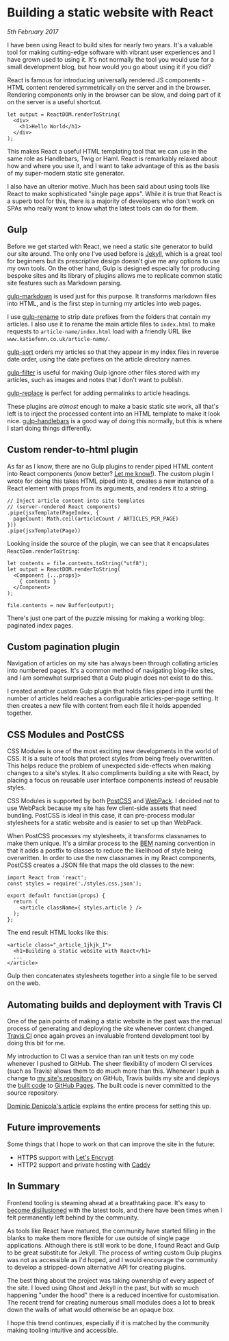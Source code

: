 # Building a static website with React
*5th February 2017*

I have been using React to build sites for nearly two years. It's a valuable tool for making cutting-edge software with vibrant user experiences and I have grown used to using it. It's not normally the tool you would use for a small development blog, but how would you go about using it if you did?

React is famous for introducing universally rendered JS components - HTML content rendered symmetrically on the server and in the browser. Rendering components only in the browser can be slow, and doing part of it on the server is a useful shortcut.

```
let output = ReactDOM.renderToString(
  <div>
    <h1>Hello World</h1>
  </div>
);
```

This makes React a useful HTML templating tool that we can use in the same role as Handlebars, Twig or Haml. React is remarkably relaxed about how and where you use it, and I want to take advantage of this as the basis of my super-modern static site generator.

I also have an ulterior motive. Much has been said about using tools like React to make sophisticated "single page apps". While it is true that React is a superb tool for this, there is a majority of developers who don't work on SPAs who really want to know what the latest tools can do for them.

## Gulp
Before we get started with React, we need a static site generator to build our site around. The only one I've used before is [Jekyll](https://jekyllrb.com/), which is a great tool for beginners but its prescriptive design doesn't give me any options to use my own tools. On the other hand, Gulp is designed especially for producing bespoke sites and its library of plugins allows me to replicate common static site features such as Markdown parsing.

[gulp-markdown](https://www.npmjs.com/package/gulp-markdown) is used just for this purpose. It transforms markdown files into HTML, and is the first step in turning my articles into web pages.

I use [gulp-rename](https://www.npmjs.com/package/gulp-rename) to strip date prefixes from the folders that contain my articles. I also use it to rename the main article files to `index.html` to make requests to `article-name/index.html` load with a friendly URL like `www.katiefenn.co.uk/article-name/`.

[gulp-sort](https://www.npmjs.com/package/gulp-sort) orders my articles so that they appear in my index files in reverse date order, using the date prefixes on the article directory names.

[gulp-filter](https://www.npmjs.com/package/gulp-filter) is useful for making Gulp ignore other files stored with my articles, such as images and notes that I don't want to publish.

[gulp-replace](https://www.npmjs.com/package/gulp-replace) is perfect for adding permalinks to article headings.

These plugins are *almost* enough to make a basic static site work, all that's left is to inject the processed content into an HTML template to make it look nice. [gulp-handlebars](https://www.npmjs.com/package/gulp-filter) is a good way of doing this normally, but this is where I start doing things differently.

## Custom render-to-html plugin
As far as I know, there are no Gulp plugins to render piped HTML content into React components (know better? [Let me know!](http://twitter.com/katie_fenn)). The custom plugin I wrote for doing this takes HTML piped into it, creates a new instance of a React element with props from its arguments, and renders it to a string.

```
// Inject article content into site templates
// (server-rendered React components)
.pipe(jsxTemplate(PageIndex, {
  pageCount: Math.ceil(articleCount / ARTICLES_PER_PAGE)
}))
.pipe(jsxTemplate(Page))
```

Looking inside the source of the plugin, we can see that it encapsulates `ReactDom.renderToString`:

```
let contents = file.contents.toString("utf8");
let output = ReactDOM.renderToString(
  <Component {...props}>
    { contents }
  </Component>
);

file.contents = new Buffer(output);
```

There's just one part of the puzzle missing for making a working blog: paginated index pages.

## Custom pagination plugin
Navigation of articles on my site has always been through collating articles into numbered pages. It's a common method of navigating blog-like sites, and I am somewhat surprised that a Gulp plugin does not exist to do this.

I created another custom Gulp plugin that holds files piped into it until the number of articles held reaches a configurable articles-per-page setting. It then creates a new file with content from each file it holds appended together.

## CSS Modules and PostCSS
CSS Modules is one of the most exciting new developments in the world of CSS. It is a suite of tools that protect styles from being freely overwritten. This helps reduce the problem of unexpected side-effects when making changes to a site's styles. It also compliments building a site with React, by placing a focus on reusable user interface components instead of reusable styles.

CSS Modules is supported by both [PostCSS](http://postcss.org/) and [WebPack](https://webpack.github.io/). I decided not to use WebPack because my site has few client-side assets that need bundling. PostCSS is ideal in this case, it can pre-process modular stylesheets for a static website and is easier to set up than WebPack.

When PostCSS processes my stylesheets, it transforms classnames to make them unique. It's a similar process to the [BEM](http://getbem.com/) naming convention in that it adds a postfix to classes to reduce the likelihood of style being overwritten. In order to use the new classnames in my React components, PostCSS creates a JSON file that maps the old classes to the new:

```
import React from 'react';
const styles = require('./styles.css.json');

export default function(props) {
  return (
    <article className={ styles.article } />
  );
};
```

The end result HTML looks like this:

```
<article class="_article_1jkjk_1">
  <h1>Building a static website with React</h1>
  ...
</article>
```

Gulp then concatenates stylesheets together into a single file to be served on the web.

## Automating builds and deployment with Travis CI
One of the pain points of making a static website in the past was the manual process of generating and deploying the site whenever content changed. [Travis CI](https://travis-ci.org/) once again proves an invaluable frontend development tool by doing this bit for me.

My introduction to CI was a service than ran unit tests on my code whenever I pushed to GitHub. The sheer flexibility of modern CI services (such as Travis) allows them to do much more than this. Whenever I push a change to [my site's repository](https://github.com/katiefenn/website-2017-src) on GitHub, Travis builds my site and deploys the [built code](https://github.com/katiefenn/website-2017-dist) to [GitHub Pages](https://pages.github.com/). The built code is never committed to the source repository.

[Dominic Denicola's article](https://gist.github.com/domenic/ec8b0fc8ab45f39403dd) explains the entire process for setting this up.

## Future improvements
Some things that I hope to work on that can improve the site in the future:

- HTTPS support with [Let's Encrypt](https://letsencrypt.org/)
- HTTP2 support and private hosting with [Caddy](https://github.com/mholt/caddy)

## In Summary
Frontend tooling is steaming ahead at a breathtaking pace. It's easy to [become disillusioned](https://medium.com/@ericclemmons/javascript-fatigue-48d4011b6fc4#.907fj8lg6) with the latest tools, and there have been times when I felt permanently left behind by the community.

As tools like React have matured, the community have started filling in the blanks to make them more flexible for use outside of single page applications. Although there is still work to be done, I found React and Gulp to be great substitute for Jekyll. The process of writing custom Gulp plugins was not as accessible as I'd hoped, and I would encourage the community to develop a stripped-down alternative API for creating plugins.

The best thing about the project was taking ownership of every aspect of the site. I loved using Ghost and Jekyll in the past, but with so much happening "under the hood" there is a reduced incentive for customisation. The recent trend for creating numerous small modules does a lot to break down the walls of what would otherwise be an opaque box.

I hope this trend continues, especially if it is matched by the community making tooling intuitive and accessible.
